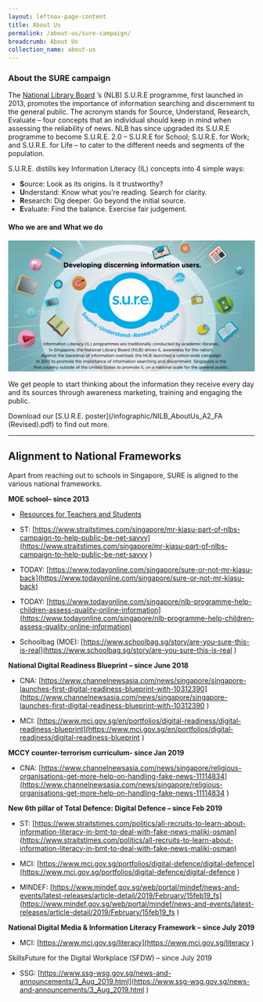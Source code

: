 ```yaml
---
layout: leftnav-page-content
title: About Us
permalink: /about-us/sure-campaign/
breadcrumb: About Us
collection_name: about-us
---
```


### **About the SURE campaign**

The  [National Library Board](http://www.nlb.gov.sg/) ’s (NLB) S.U.R.E programme, first launched in 2013, promotes the importance of information searching and discernment to the general public. The acronym stands for Source, Understand, Research, Evaluate – four concepts that an individual should keep in mind when assessing the reliability of news. NLB has since upgraded its S.U.R.E programme to become S.U.R.E. 2.0 – S.U.R.E for School; S.U.R.E. for Work; and S.U.R.E. for Life – to cater to the different needs and segments of the population.

 S.U.R.E. distills key Information Literacy (IL) concepts into 4 simple ways:

* **S**ource: Look as its origins. Is it trustworthy?
* **U**nderstand: Know what you’re reading. Search for clarity.
* **R**esearch: Dig deeper. Go beyond the initial source.
* **E**valuate: Find the balance. Exercise fair judgement.

#### **Who we are and What we do**

![S.U.R.E. poster for brochure](/images/aboutsureheader-600x318.png)

We get people to start thinking about the information they receive every day and its sources through awareness marketing, training and engaging the public.

Download our [S.U.R.E. poster](/infographic/NILB_AboutUs_A2_FA (Revised).pdf) to find out more.



<hr>

## Alignment to National Frameworks

Apart from reaching out to schools in Singapore,  SURE is aligned to the various national frameworks. 

 

**MOE school– since 2013**  

- [Resources for Teachers and  Students](/resources/audience/teachers-and-students/primary-level)
- ST: [https://www.straitstimes.com/singapore/mr-kiasu-part-of-nlbs-campaign-to-help-public-be-net-savvy](https://www.straitstimes.com/singapore/mr-kiasu-part-of-nlbs-campaign-to-help-public-be-net-savvy ) 

- TODAY: [https://www.todayonline.com/singapore/sure-or-not-mr-kiasu-back](https://www.todayonline.com/singapore/sure-or-not-mr-kiasu-back)

- TODAY: [https://www.todayonline.com/singapore/nlb-programme-help-children-assess-quality-online-information](https://www.todayonline.com/singapore/nlb-programme-help-children-assess-quality-online-information)

- Schoolbag (MOE): [https://www.schoolbag.sg/story/are-you-sure-this-is-real](https://www.schoolbag.sg/story/are-you-sure-this-is-real ) 




**National Digital Readiness Blueprint – since June 2018**

- CNA: [https://www.channelnewsasia.com/news/singapore/singapore-launches-first-digital-readiness-blueprint-with-10312390](https://www.channelnewsasia.com/news/singapore/singapore-launches-first-digital-readiness-blueprint-with-10312390  )  

- MCI: [https://www.mci.gov.sg/en/portfolios/digital-readiness/digital-readiness-blueprint](https://www.mci.gov.sg/en/portfolios/digital-readiness/digital-readiness-blueprint ) 






**MCCY counter-terrorism curriculum- since Jan 2019**

- CNA: [https://www.channelnewsasia.com/news/singapore/religious-organisations-get-more-help-on-handling-fake-news-11114834](https://www.channelnewsasia.com/news/singapore/religious-organisations-get-more-help-on-handling-fake-news-11114834 ) 




**New 6th pillar of Total Defence: Digital Defence – since Feb 2019**

- ST: [https://www.straitstimes.com/politics/all-recruits-to-learn-about-information-literacy-in-bmt-to-deal-with-fake-news-maliki-osman](https://www.straitstimes.com/politics/all-recruits-to-learn-about-information-literacy-in-bmt-to-deal-with-fake-news-maliki-osman)

- MCI: [https://www.mci.gov.sg/portfolios/digital-defence/digital-defence](https://www.mci.gov.sg/portfolios/digital-defence/digital-defence ) 

- MINDEF:  [https://www.mindef.gov.sg/web/portal/mindef/news-and-events/latest-releases/article-detail/2019/February/15feb19_fs](https://www.mindef.gov.sg/web/portal/mindef/news-and-events/latest-releases/article-detail/2019/February/15feb19_fs ) 




**National Digital Media & Information Literacy Framework – since July 2019**

- MCI: [https://www.mci.gov.sg/literacy](https://www.mci.gov.sg/literacy ) 




SkillsFuture for the Digital Workplace (SFDW) – since July 2019

- SSG: [https://www.ssg-wsg.gov.sg/news-and-announcements/3_Aug_2019.html](https://www.ssg-wsg.gov.sg/news-and-announcements/3_Aug_2019.html ) 


